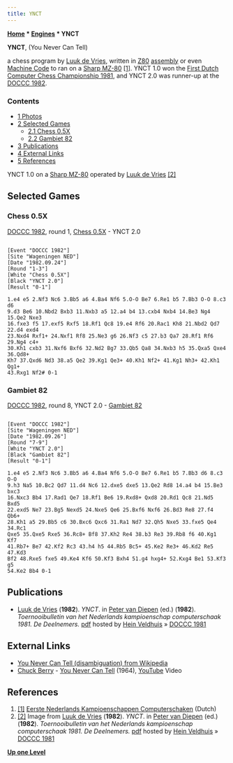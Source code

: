 ```yaml
---
title: YNCT
---
```

**[Home](Home "Home") \* [Engines](Engines "Engines") \* YNCT**


**YNCT**, (You Never Can Tell)  

a chess program by [Luuk de Vries](index.php?title=Luuk_de_Vries&action=edit&redlink=1 "Luuk de Vries (page does not exist)"), written in [Z80](Z80 "Z80") [assembly](Assembly "Assembly") or even [Machine Code](https://en.wikipedia.org/wiki/Machine_code) to ran on a [Sharp MZ-80](https://en.wikipedia.org/wiki/Sharp_MZ#MZ-80K_group) <a id="cite-note-1" href="#cite-ref-1">[1]</a>. YNCT 1.0 won the [First Dutch Computer Chess Championship 1981](DOCCC_1981 "DOCCC 1981"), and YNCT 2.0 was runner-up at the [DOCCC 1982](DOCCC_1982 "DOCCC 1982").



### Contents


* [1 Photos](#photos)
* [2 Selected Games](#selected-games)
	+ [2.1 Chess 0.5X](#chess-0.5x)
	+ [2.2 Gambiet 82](#gambiet-82)
* [3 Publications](#publications)
* [4 External Links](#external-links)
* [5 References](#references)






[](File:YNCTLuukdeVries.jpg)
YNCT 1.0 on a [Sharp MZ-80](https://en.wikipedia.org/wiki/Sharp_MZ#MZ-80K_group) operated by [Luuk de Vries](index.php?title=Luuk_de_Vries&action=edit&redlink=1 "Luuk de Vries (page does not exist)") <a id="cite-note-2" href="#cite-ref-2">[2]</a>



## Selected Games


### Chess 0.5X


[DOCCC 1982](DOCCC_1982 "DOCCC 1982"), round 1, [Chess 0.5X](Chess_0.5X "Chess 0.5X") - YNCT 2.0




```

[Event "DOCCC 1982"]
[Site "Wageningen NED"]
[Date "1982.09.24"]
[Round "1-3"]
[White "Chess 0.5X"]
[Black "YNCT 2.0"]
[Result "0-1"]

1.e4 e5 2.Nf3 Nc6 3.Bb5 a6 4.Ba4 Nf6 5.O-O Be7 6.Re1 b5 7.Bb3 O-O 8.c3 d6 
9.d3 Be6 10.Nbd2 Bxb3 11.Nxb3 a5 12.a4 b4 13.cxb4 Nxb4 14.Be3 Ng4 15.Qe2 Nxe3 
16.fxe3 f5 17.exf5 Rxf5 18.Rf1 Qc8 19.e4 Rf6 20.Rac1 Kh8 21.Nbd2 Qd7 22.d4 exd4 
23.Nxd4 Rxf1+ 24.Nxf1 Rf8 25.Ne3 g6 26.Nf3 c5 27.b3 Qa7 28.Rf1 Rf6 29.Ng4 c4+ 
30.Kh1 cxb3 31.Nxf6 Bxf6 32.Nd2 Bg7 33.Qb5 Qa8 34.Nxb3 h5 35.Qxa5 Qxe4 36.Qd8+ 
Kh7 37.Qxd6 Nd3 38.a5 Qe2 39.Kg1 Qe3+ 40.Kh1 Nf2+ 41.Kg1 Nh3+ 42.Kh1 Qg1+ 
43.Rxg1 Nf2# 0-1

```

### Gambiet 82


[DOCCC 1982](DOCCC_1982 "DOCCC 1982"), round 8, YNCT 2.0 - [Gambiet 82](Gambiet "Gambiet")




```

[Event "DOCCC 1982"]
[Site "Wageningen NED"]
[Date "1982.09.26"]
[Round "7-9"]
[White "YNCT 2.0"]
[Black "Gambiet 82"]
[Result "0-1"]

1.e4 e5 2.Nf3 Nc6 3.Bb5 a6 4.Ba4 Nf6 5.O-O Be7 6.Re1 b5 7.Bb3 d6 8.c3 O-O 
9.h3 Na5 10.Bc2 Qd7 11.d4 Nc6 12.dxe5 dxe5 13.Qe2 Rd8 14.a4 b4 15.Be3 bxc3 
16.Nxc3 Bb4 17.Rad1 Qe7 18.Rf1 Be6 19.Rxd8+ Qxd8 20.Rd1 Qc8 21.Nd5 Bxd5 
22.exd5 Ne7 23.Bg5 Nexd5 24.Nxe5 Qe6 25.Bxf6 Nxf6 26.Bd3 Re8 27.f4 Qb6+ 
28.Kh1 a5 29.Bb5 c6 30.Bxc6 Qxc6 31.Ra1 Nd7 32.Qh5 Nxe5 33.fxe5 Qe4 34.Rc1 
Qxe5 35.Qxe5 Rxe5 36.Rc8+ Bf8 37.Kh2 Re4 38.b3 Re3 39.Rb8 f6 40.Kg1 Kf7 
41.Rb7+ Be7 42.Kf2 Rc3 43.h4 h5 44.Rb5 Bc5+ 45.Ke2 Re3+ 46.Kd2 Re5 47.Kd3 
Bf2 48.Rxe5 fxe5 49.Ke4 Kf6 50.Kf3 Bxh4 51.g4 hxg4+ 52.Kxg4 Be1 53.Kf3 g5 
54.Ke2 Bb4 0-1

```

## Publications


* [Luuk de Vries](index.php?title=Luuk_de_Vries&action=edit&redlink=1 "Luuk de Vries (page does not exist)") (**1982**). *YNCT*. in [Peter van Diepen](Peter_van_Diepen "Peter van Diepen") (ed.) (**1982**). *Toernooibulletin van het Nederlands kampioenschap computerschaak 1981. De Deelnemers.* [pdf](http://www.schaakcomputers.nl/hein_veldhuis/database/files/03-1982,%20toernooibulletin%20van%20het%20Nederlands%20kampioenschap%20computerschaak%201981.pdf) hosted by [Hein Veldhuis](Hein_Veldhuis "Hein Veldhuis") » [DOCCC 1981](DOCCC_1981 "DOCCC 1981")


## External Links


* [You Never Can Tell (disambiguation) from Wikipedia](https://en.wikipedia.org/wiki/You_Never_Can_Tell)
* [Chuck Berry](https://en.wikipedia.org/wiki/Chuck_Berry) - [You Never Can Tell](https://en.wikipedia.org/wiki/You_Never_Can_Tell_%28song%29) (1964), [YouTube](https://en.wikipedia.org/wiki/YouTube) Video


 
## References


1. <a id="cite-ref-1" href="#cite-note-1">[1]</a> [Eerste Nederlands Kampioenschappen Computerschaken](http://www.csvnsupplementsite.nl/csvnp2.html) (Dutch)
2. <a id="cite-ref-2" href="#cite-note-2">[2]</a> Image from [Luuk de Vries](index.php?title=Luuk_de_Vries&action=edit&redlink=1 "Luuk de Vries (page does not exist)") (**1982**). *YNCT*. in [Peter van Diepen](Peter_van_Diepen "Peter van Diepen") (ed.) (**1982**). *Toernooibulletin van het Nederlands kampioenschap computerschaak 1981. De Deelnemers.* [pdf](http://www.schaakcomputers.nl/hein_veldhuis/database/files/03-1982,%20toernooibulletin%20van%20het%20Nederlands%20kampioenschap%20computerschaak%201981.pdf) hosted by [Hein Veldhuis](Hein_Veldhuis "Hein Veldhuis") » [DOCCC 1981](DOCCC_1981 "DOCCC 1981")

**[Up one Level](Engines "Engines")**







 
